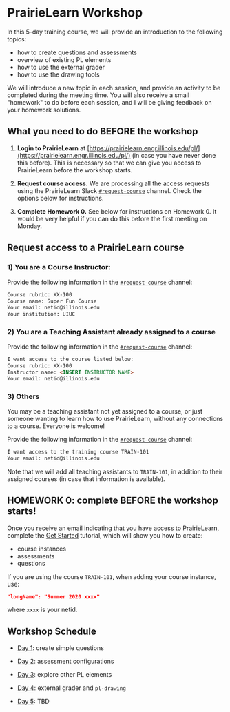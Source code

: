 # PrairieLearn Workshop

In this 5-day training course, we will provide an introduction to the following topics:

 
* how to create questions and assessments
* overview of existing PL elements
* how to use the external grader
* how to use the drawing tools

We will introduce a new topic in each session, and provide an activity to be completed during the meeting time. You will also receive a small "homework" to do before each session, and I will be giving feedback on your homework solutions.


## What you need to do BEFORE the workshop

1. **Login to PrairieLearn** at [https://prairielearn.engr.illinois.edu/pl/](https://prairielearn.engr.illinois.edu/pl/) (in case you have never done this before). This is necessary so that we can give you access to PrairieLearn before the workshop starts.

2. **Request course access.** We are processing all the access requests using the PrairieLearn Slack [`#request-course`](https://go.illinois.edu/joinplslack) channel. Check the options below for instructions.

3. **Complete Homework 0.** See below for instructions on Homework 0. It would be very helpful if you can do this before the first meeting on Monday.

## Request access to a PrairieLearn course

### 1) You are a Course Instructor:

Provide the following information in the [`#request-course`](https://go.illinois.edu/joinplslack) channel:


```html
Course rubric: XX-100
Course name: Super Fun Course
Your email: netid@illinois.edu
Your institution: UIUC
```


### 2) You are a Teaching Assistant already assigned to a course 

Provide the following information in the [`#request-course`](https://go.illinois.edu/joinplslack) channel:


```html
I want access to the course listed below:
Course rubric: XX-100
Instructor name: <INSERT INSTRUCTOR NAME>
Your email: netid@illinois.edu
```

### 3) Others

You may be a teaching assistant not yet assigned to a course, or just someone wanting to learn how to use PrairieLearn, without any connections to a course. Everyone is welcome!

Provide the following information in the [`#request-course`](https://go.illinois.edu/joinplslack) channel:


```html
I want access to the training course TRAIN-101
Your email: netid@illinois.edu
```

Note that we will add all teaching assistants to `TRAIN-101`, in addition to their assigned courses (in case that information is available).

## HOMEWORK 0: complete BEFORE the workshop starts!

Once you receive an email indicating that you have access to PrairieLearn, complete the [Get Started](../getStarted.md) tutorial, which will show you how to create:

* course instances
* assessments
* questions

If you are using the course `TRAIN-101`, when adding your course instance, use:

```json
"longName": "Summer 2020 xxxx"
```
where `xxxx` is your netid.

## Workshop Schedule

* [Day 1](lesson1.md): create simple questions

* [Day 2](lesson2.md): assessment configurations

* [Day 3](lesson3.md): explore other PL elements

* [Day 4](lesson4.md): external grader and `pl-drawing`

* [Day 5](lesson5.md): TBD
